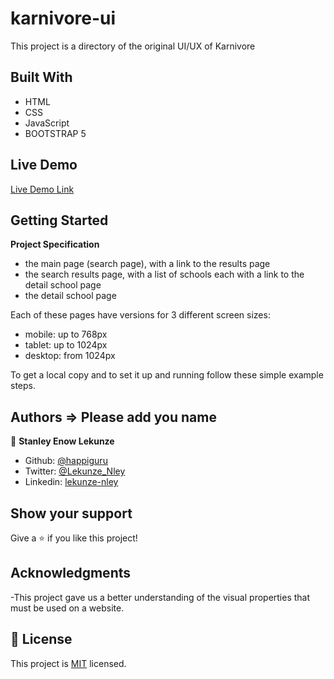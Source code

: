 # karnivore-ui
This project is a directory of the original UI/UX of Karnivore 


<!-- ![screenshot](app_screenshot.png) -->


## Built With

- HTML
- CSS
- JavaScript
- BOOTSTRAP 5


## Live Demo

[Live Demo Link]()


## Getting Started

**Project Specification**

- the main page (search page), with a link to the results page
- the search results page, with a list of schools each with a link to the detail school page
- the detail school page

Each of these pages have versions for 3 different screen sizes: 

- mobile: up to 768px
- tablet: up to 1024px
- desktop: from 1024px

To get a local copy  and to set it up and running follow these simple example steps.


## Authors  => Please add you name

👤 **Stanley Enow Lekunze**

- Github: [@happiguru](https://github.com/happiguru)
- Twitter: [@Lekunze_Nley](https://twitter.com/Lekunze_Nley)
- Linkedin: [lekunze-nley](https://www.linkedin.com/in/lekunze-nley/)

## Show your support

Give a ⭐️ if you like this project!

## Acknowledgments
-This project gave us a better understanding of the visual properties that must be used on a website.

## 📝 License

This project is [MIT](LICENSE) licensed.
